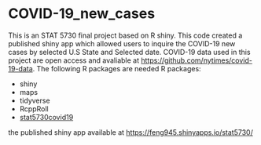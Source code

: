 # COVID-19_new_cases


This is an STAT 5730 final project based on R shiny.
This code created a published shiny app which allowed users to inquire the COVID-19 new cases by selected U.S State and Selected date.
COVID-19 data used in this project are open access and avaliable at https://github.com/nytimes/covid-19-data.
The following R packages are needed
R packages:
- shiny
- maps
- tidyverse
- RcppRoll
- [stat5730covid19](https://github.com/vqv/stat5730covid19)

the published shiny app available at https://feng945.shinyapps.io/stat5730/
